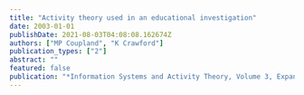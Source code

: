```yaml
---
title: "Activity theory used in an educational investigation"
date: 2003-01-01
publishDate: 2021-08-03T04:08:08.162674Z
authors: ["MP Coupland", "K Crawford"]
publication_types: ["2"]
abstract: ""
featured: false
publication: "*Information Systems and Activity Theory, Volume 3, Expanding the Horizon*"
---
```


